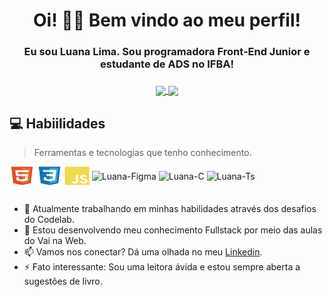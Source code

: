 ﻿<h1 align="center">
  Oi! 👋🏾 Bem vindo ao meu perfil!
</h1>

<h3 align="center">
  Eu sou Luana Lima. Sou programadora Front-End Junior e estudante de ADS no IFBA!
</h3>

###

<section align="center">
  <a href="https://github.com/anuraghazra/github-readme-stats">
    <img height=250px align="center" src="https://github-readme-stats.vercel.app/api/top-langs/?username=luad3cristal&layout=donut&locale=pt-br&theme=radical&bg_color=00000000" />
  </a>
  
  <a href="https://github.com/anuraghazra/github-readme-stats">
    <img height=270px align="center" src="https://github-readme-stats.vercel.app/api?username=luad3cristal&hide=contribs&show_icons=true&theme=radical&bg_color=00000000&locale=pt-br&card_width=460" />

  </a>
</section>

<h2 align="left">💻 Habiilidades</h2>

> Ferramentas e tecnologias que tenho conhecimento.

<div style="display: inline_block">
  <img align="center" alt="Luana-HTML" height="30" width="40" src="https://raw.githubusercontent.com/devicons/devicon/master/icons/html5/html5-original.svg">
  <img align="center" alt="Luana-CSS" height="30" width="40" src="https://raw.githubusercontent.com/devicons/devicon/master/icons/css3/css3-original.svg">
  <img align="center" alt="Luana-Js" height="30" width="40" src="https://raw.githubusercontent.com/devicons/devicon/master/icons/javascript/javascript-plain.svg">
  <img align="center" alt="Luana-Figma" height="30" width="40" src="https://cdn.jsdelivr.net/gh/devicons/devicon/icons/figma/figma-original.svg">
  <img align="center" alt="Luana-C" height="30" width="40" src="https://cdn.jsdelivr.net/gh/devicons/devicon@latest/icons/c/c-original.svg">
  <img align="center" alt="Luana-Ts" height="30" width="40" src="https://cdn.jsdelivr.net/gh/devicons/devicon/icons/sass/sass-original.svg">
</div>

##

<section>
  
- 🔭 Atualmente trabalhando em minhas habilidades através dos desafios do Codelab.
- 🌱 Estou desenvolvendo meu conhecimento Fullstack por meio das aulas do Vai na Web.
- 📫 Vamos nos conectar? Dá uma olhada no meu  <a href="https://www.linkedin.com/in/luad3cristal/" target="_blank">Linkedin</a>.
- ⚡ Fato interessante: Sou uma leitora ávida e estou sempre aberta a sugestões de livro.
</section>
